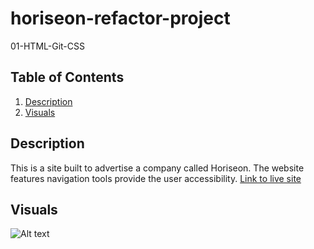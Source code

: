 # horiseon-refactor-project
01-HTML-Git-CSS
## Table of Contents
1. [Description](#Description)
2. [Visuals](#visuals)

## Description
This is a site built to advertise a company called Horiseon. The website features navigation tools provide the user accessibility.
[Link to live site](https://alyssa20lopez.github.io/horiseon-refactor-project/)

## Visuals
![Alt text](.benef/assets/images/Horiseon-Search-Optimization.png)
